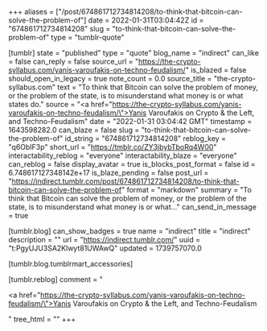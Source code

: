 +++
aliases = ["/post/674861712734814208/to-think-that-bitcoin-can-solve-the-problem-of"]
date = 2022-01-31T03:04:42Z
id = "674861712734814208"
slug = "to-think-that-bitcoin-can-solve-the-problem-of"
type = "tumblr-quote"

[tumblr]
state = "published"
type = "quote"
blog_name = "indirect"
can_like = false
can_reply = false
source_url = "https://the-crypto-syllabus.com/yanis-varoufakis-on-techno-feudalism/"
is_blazed = false
should_open_in_legacy = true
note_count = 0.0
source_title = "the-crypto-syllabus.com"
text = "To think that Bitcoin can solve the problem of money, or the problem of the state, is to misunderstand what money is or what states do."
source = "<a href=\"https://the-crypto-syllabus.com/yanis-varoufakis-on-techno-feudalism/\">Yanis Varoufakis on Crypto &amp; the Left, and Techno-Feudalism</a>"
date = "2022-01-31 03:04:42 GMT"
timestamp = 1643598282.0
can_blaze = false
slug = "to-think-that-bitcoin-can-solve-the-problem-of"
id_string = "674861712734814208"
reblog_key = "q6ObIF3p"
short_url = "https://tmblr.co/ZY3jbybTboRq4W00"
interactability_reblog = "everyone"
interactability_blaze = "everyone"
can_reblog = false
display_avatar = true
is_blocks_post_format = false
id = 6.748617127348142e+17
is_blaze_pending = false
post_url = "https://indirect.tumblr.com/post/674861712734814208/to-think-that-bitcoin-can-solve-the-problem-of"
format = "markdown"
summary = "To think that Bitcoin can solve the problem of money, or the problem of the state, is to misunderstand what money is or what..."
can_send_in_message = true

[tumblr.blog]
can_show_badges = true
name = "indirect"
title = "indirect"
description = ""
url = "https://indirect.tumblr.com/"
uuid = "t:PgyUJU3SA2Klwyt81UWAwQ"
updated = 1739757070.0

[tumblr.blog.tumblrmart_accessories]

[tumblr.reblog]
comment = "<p><a href=\"https://the-crypto-syllabus.com/yanis-varoufakis-on-techno-feudalism/\">Yanis Varoufakis on Crypto & the Left, and Techno-Feudalism</a></p>"
tree_html = ""
+++
